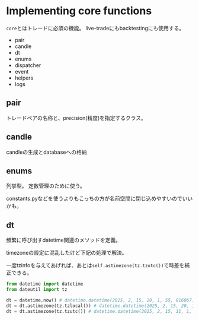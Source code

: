 # Implementing core functions

`core`とはトレードに必須の機能。
live-tradeにもbacktestingにも使用する。

- pair
- candle
- dt
- enums
- dispatcher
- event
- helpers
- logs

## pair

トレードペアの名称と、precision(精度)を指定するクラス。

## candle

candleの生成とdatabaseへの格納


## enums

列挙型。
定数管理のために使う。

constants.pyなどを使うよりもこっちの方が名前空間に閉じ込めやすいのでいいかも。


## dt
頻繁に呼び出すdatetime関連のメソッドを定義。

timezoneの設定に混乱したけど下記の処理で解決。

一度tzinfoを与えてあげれば、あとは`self.astimezone(tz.tzutc())`で時差を補正できる。

```python
from datetime import datetime
from dateutil import tz

dt = datetime.now() # datetime.datetime(2025, 2, 15, 20, 1, 55, 816067)
dt = dt.astimezone(tz.tzlocal()) # datetime.datetime(2025, 2, 15, 20, 1, 55, 816067, tzinfo=tzlocal())
dt = dt.astimezone(tz.tzutc()) # datetime.datetime(2025, 2, 15, 11, 1, 55, 816067, tzinfo=tzutc())
```





